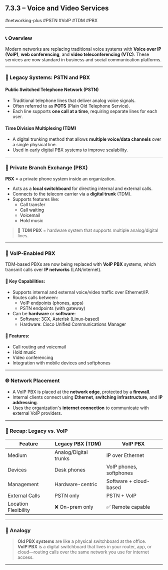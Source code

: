 ## 7.3.3 – Voice and Video Services  
#networking-plus #PSTN #VoIP #TDM #PBX

---

### 📞 Overview

Modern networks are replacing traditional voice systems with **Voice over IP (VoIP)**, **web conferencing**, and **video teleconferencing (VTC)**. These services are now standard in business and social communication platforms.

---

### 🧱 Legacy Systems: PSTN and PBX

#### Public Switched Telephone Network (PSTN)
- Traditional telephone lines that deliver analog voice signals.
- Often referred to as **POTS** (Plain Old Telephone Service).
- Each line supports **one call at a time**, requiring separate lines for each user.

#### Time Division Multiplexing (TDM)
- A digital trunking method that allows **multiple voice/data channels** over a single physical line.
- Used in early digital PBX systems to improve scalability.

---

### 🏢 Private Branch Exchange (PBX)

**PBX** = a private phone system inside an organization.

- Acts as a **local switchboard** for directing internal and external calls.
- Connects to the telecom carrier via a **digital trunk** (TDM).
- Supports features like:
  - Call transfer
  - Call waiting
  - Voicemail
  - Hold music

> 📌 **TDM PBX** = hardware system that supports multiple analog/digital lines.

---

### 📶 VoIP-Enabled PBX

TDM-based PBXs are now being replaced with **VoIP PBX** systems, which transmit calls over **IP networks** (LAN/internet).

#### 🧠 Key Capabilities:
- Supports internal and external voice/video traffic over Ethernet/IP.
- Routes calls between:
  - VoIP endpoints (phones, apps)
  - PSTN endpoints (with gateway)
- Can be **hardware** or **software**:
  - Software: 3CX, Asterisk (Linux-based)
  - Hardware: Cisco Unified Communications Manager

#### 🧰 Features:
- Call routing and voicemail
- Hold music
- Video conferencing
- Integration with mobile devices and softphones

---

### 🌐 Network Placement

- A VoIP PBX is placed at the **network edge**, protected by a **firewall**.
- Internal clients connect using **Ethernet**, **switching infrastructure**, and **IP addressing**.
- Uses the organization's **internet connection** to communicate with external VoIP providers.

---

### 🔁 Recap: Legacy vs. VoIP

| Feature              | Legacy PBX (TDM)       | VoIP PBX                 |
|----------------------|------------------------|--------------------------|
| Medium               | Analog/Digital trunks   | IP over Ethernet         |
| Devices              | Desk phones             | VoIP phones, softphones  |
| Management           | Hardware-centric        | Software + cloud-based   |
| External Calls       | PSTN only               | PSTN + VoIP              |
| Location Flexibility | ❌ On-prem only         | ✅ Remote capable         |

---

### 🧠 Analogy

> **Old PBX systems** are like a physical switchboard at the office.  
> **VoIP PBX** is a digital switchboard that lives in your router, app, or cloud—routing calls over the same network you use for internet access.

---

